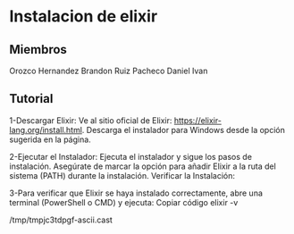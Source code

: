 # Instalacion de elixir

## Miembros
Orozco Hernandez Brandon 
Ruiz Pacheco Daniel Ivan

## Tutorial 
1-Descargar Elixir:
Ve al sitio oficial de Elixir: https://elixir-lang.org/install.html.
Descarga el instalador para Windows desde la opción sugerida en la página.

2-Ejecutar el Instalador:
Ejecuta el instalador y sigue los pasos de instalación. Asegúrate de marcar la opción para añadir Elixir a la ruta del sistema (PATH) durante la instalación.
Verificar la Instalación:

3-Para verificar que Elixir se haya instalado correctamente, abre una terminal (PowerShell o CMD) y ejecuta:
Copiar código
elixir -v

/tmp/tmpjc3tdpgf-ascii.cast
